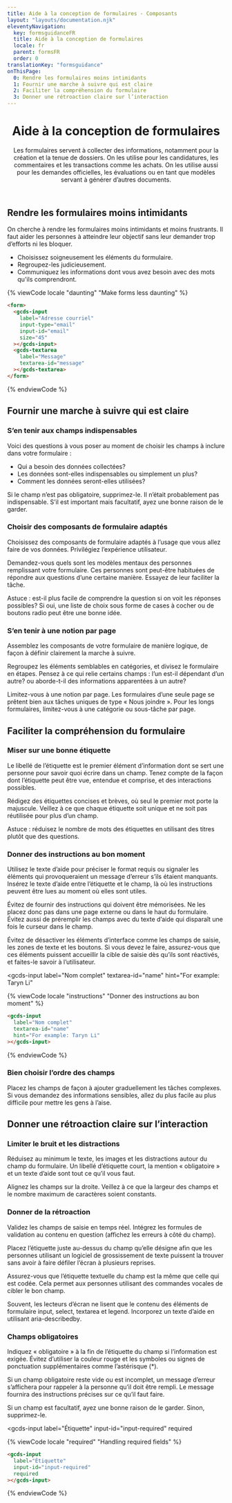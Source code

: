 ```yaml
---
title: Aide à la conception de formulaires - Composants
layout: "layouts/documentation.njk"
eleventyNavigation:
  key: formsguidanceFR
  title: Aide à la conception de formulaires
  locale: fr
  parent: formsFR
  order: 0
translationKey: "formsguidance"
onThisPage:
  0: Rendre les formulaires moins intimidants
  1: Fournir une marche à suivre qui est claire
  2: Faciliter la compréhension du formulaire
  3: Donner une rétroaction claire sur l’interaction
---
```


<header>

# Aide à la conception de formulaires

Les formulaires servent à collecter des informations, notamment pour la création et la tenue de dossiers. On les utilise pour les candidatures, les commentaires et les transactions comme les achats. On les utilise aussi pour les demandes officielles, les évaluations ou en tant que modèles servant à générer d’autres documents.

</header>

<section aria-label="Rendre les formulaires moins intimidants">

## Rendre les formulaires moins intimidants

On cherche à rendre les formulaires moins intimidants et moins frustrants. Il faut aider les personnes à atteindre leur objectif sans leur demander trop d’efforts ni les bloquer.

- Choisissez soigneusement les éléments du formulaire.
- Regroupez-les judicieusement.
- Communiquez les informations dont vous avez besoin avec des mots qu'ils comprendront.

<form>
  <gcds-input
    label="Adresse courriel"
    input-type="email"
    input-id="email"
    size="45"
  ></gcds-input>
  <gcds-textarea
    label="Message"
    textarea-id="message"
  ></gcds-textarea>
</form>

{% viewCode locale "daunting" "Make forms less daunting" %}

``` html
<form>
  <gcds-input
    label="Adresse courriel"
    input-type="email"
    input-id="email"
    size="45"
  ></gcds-input>
  <gcds-textarea
    label="Message"
    textarea-id="message"
  ></gcds-textarea>
</form>
```

{% endviewCode %}

</section>

<section aria-label="Fournir une marche à suivre qui est claire">

## Fournir une marche à suivre qui est claire

### S’en tenir aux champs indispensables

Voici des questions à vous poser au moment de choisir les champs à inclure dans votre formulaire :

- Qui a besoin des données collectées?
- Les données sont-elles indispensables ou simplement un plus?
- Comment les données seront-elles utilisées?

Si le champ n’est pas obligatoire, supprimez-le. Il n’était probablement pas indispensable. S’il est important mais facultatif, ayez une bonne raison de le garder.

### Choisir des composants de formulaire adaptés

Choisissez des composants de formulaire adaptés à l’usage que vous allez faire de vos données. Privilégiez l’expérience utilisateur.

Demandez-vous quels sont les modèles mentaux des personnes remplissant votre formulaire. Ces personnes sont peut-être habituées de répondre aux questions d’une certaine manière. Essayez de leur faciliter la tâche.

Astuce : est-il plus facile de comprendre la question si on voit les réponses possibles? Si oui, une liste de choix sous forme de cases à cocher ou de boutons radio peut être une bonne idée.

### S’en tenir à une notion par page

Assemblez les composants de votre formulaire de manière logique, de façon à définir clairement la marche à suivre.

Regroupez les éléments semblables en catégories, et divisez le formulaire en étapes. Pensez à ce qui relie certains champs : l’un est-il dépendant d’un autre? ou aborde-t-il des informations apparentées à un autre?

Limitez-vous à une notion par page. Les formulaires d’une seule page se prêtent bien aux tâches uniques de type « Nous joindre ». Pour les longs formulaires, limitez-vous à une catégorie ou sous-tâche par page.

</section>

<section aria-label="Faciliter la compréhension du formulaire">

## Faciliter la compréhension du formulaire

### Miser sur une bonne étiquette

Le libellé de l’étiquette est le premier élément d’information dont se sert une personne pour savoir quoi écrire dans un champ. Tenez compte de la façon dont l’étiquette peut être vue, entendue et comprise, et des interactions possibles. 

Rédigez des étiquettes concises et brèves, où seul le premier mot porte la majuscule. Veillez à ce que chaque étiquette soit unique et ne soit pas réutilisée pour plus d’un champ.  

Astuce : réduisez le nombre de mots des étiquettes en utilisant des titres plutôt que des questions.

### Donner des instructions au bon moment

Utilisez le texte d’aide pour préciser le format requis ou signaler les éléments qui provoqueraient un message d’erreur s’ils étaient manquants. Insérez le texte d’aide entre l’étiquette et le champ, là où les instructions peuvent être lues au moment où elles sont utiles.

Évitez de fournir des instructions qui doivent être mémorisées. Ne les placez donc pas dans une page externe ou dans le haut du formulaire. Évitez aussi de préremplir les champs avec du texte d’aide qui disparaît une fois le curseur dans le champ.

Évitez de désactiver les éléments d’interface comme les champs de saisie, les zones de texte et les boutons. Si vous devez le faire, assurez-vous que ces éléments puissent accueillir la cible de saisie dès qu’ils sont réactivés, et faites-le savoir à l’utilisateur.

<gcds-input
  label="Nom complet"
  textarea-id="name"
  hint="For example: Taryn Li"
></gcds-input>

{% viewCode locale "instructions" "Donner des instructions au bon moment" %}

``` html
<gcds-input
  label="Nom complet"
  textarea-id="name"
  hint="For example: Taryn Li"
></gcds-input>
```

{% endviewCode %}

### Bien choisir l’ordre des champs

Placez les champs de façon à ajouter graduellement les tâches complexes. Si vous demandez des informations sensibles, allez du plus facile au plus difficile pour mettre les gens à l’aise.

</section>

<section aria-label="Donner une rétroaction claire sur l’interaction">

## Donner une rétroaction claire sur l’interaction

### Limiter le bruit et les distractions

Réduisez au minimum le texte, les images et les distractions autour du champ du formulaire. Un libellé d’étiquette court, la mention « obligatoire » et un texte d’aide sont tout ce qu’il vous faut.

Alignez les champs sur la droite. Veillez à ce que la largeur des champs et le nombre maximum de caractères soient constants.

### Donner de la rétroaction

Validez les champs de saisie en temps réel. Intégrez les formules de validation au contenu en question (affichez les erreurs à côté du champ).

Placez l’étiquette juste au-dessus du champ qu’elle désigne afin que les personnes utilisant un logiciel de grossissement de texte puissent la trouver sans avoir à faire défiler l’écran à plusieurs reprises.

Assurez-vous que l’étiquette textuelle du champ est la même que celle qui est codée. Cela permet aux personnes utilisant des commandes vocales de cibler le bon champ.

Souvent, les lecteurs d’écran ne lisent que le contenu des éléments de formulaire input, select, textarea et legend. Incorporez un texte d’aide en utilisant <span lang="en">aria-describedby</span>.

### Champs obligatoires

Indiquez « obligatoire » à la fin de l’étiquette du champ si l’information est exigée. Évitez d’utiliser la couleur rouge et les symboles ou signes de ponctuation supplémentaires comme l’astérisque (*).

Si un champ obligatoire reste vide ou est incomplet, un message d’erreur s’affichera pour rappeler à la personne qu’il doit être rempli. Le message fournira des instructions précises sur ce qu’il faut faire.

Si un champ est facultatif, ayez une bonne raison de le garder. Sinon, supprimez-le.

<gcds-input
  label="Étiquette"
  input-id="input-required"
  required
></gcds-input>

{% viewCode locale "required" "Handling required fields" %}

``` html
<gcds-input
  label="Étiquette"
  input-id="input-required"
  required
></gcds-input>
```

{% endviewCode %}

</section>

